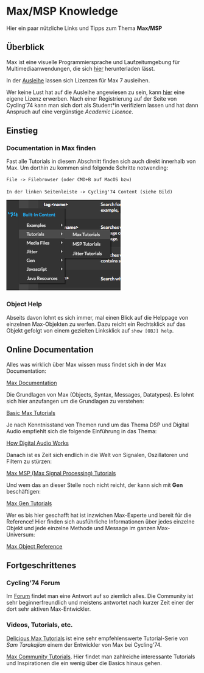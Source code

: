 # Max/MSP Knowledge

Hier ein paar nützliche Links und Tipps zum Thema **Max/MSP**

## Überblick

Max ist eine visuelle Programmiersprache und Laufzeitumgebung für Multimediaanwendungen, die sich
[hier](https://cycling74.com/downloads)
herunterladen lässt.

In der [Ausleihe](https://shoptechnikfbmd.iqrent.de/search/?keyword=MAX7) lassen sich Lizenzen für Max 7 ausleihen.

Wer keine Lust hat auf die Ausleihe angewiesen zu sein, kann [hier](https://cycling74.com/shop) eine eigene Lizenz erwerben. Nach einer Registrierung auf der Seite von Cycling'74 kann man sich dort als Student*in verifiziern lassen und hat dann Anspruch auf eine vergünstige *Academic Licence*.

## Einstieg

### Documentation in Max finden

Fast alle Tutorials in diesem Abschnitt finden sich auch direkt innerhalb von Max.
Um dorthin zu kommen sind folgende Schritte notwending:

```
File -> Filebrowser (oder CMD+B auf MacOS bzw)

In der linken Seitenleiste -> Cycling'74 Content (siehe Bild)

```

![](find_tutorials_filebrowser.png) <!--- { width=250px } -->

### Object Help

Abseits davon lohnt es sich immer, mal einen Blick auf die Helppage von einzelnen Max-Objekten zu werfen. Dazu reicht ein Rechtsklick auf das Objekt gefolgt von einem gezielten Linksklick auf `show [OBJ] help`.

## Online Documentation

Alles was wirklich über Max wissen muss findet sich in der Max Documentation:

[Max Documentation](https://docs.cycling74.com/max7/)

Die Grundlagen von Max (Objects, Syntax, Messages, Datatypes). Es lohnt sich hier anzufangen um die Grundlagen zu verstehen:

[Basic Max Tutorials](https://docs.cycling74.com/max7/tutorials/00_maxindex)

Je nach Kenntnisstand von Themen rund um das Thema DSP und Digital Audio empfiehlt sich die folgende Einführung in das Thema:

[How Digital Audio Works](https://docs.cycling74.com/max7/tutorials/02_mspdigitalaudio)

Danach ist es Zeit sich endlich in die Welt von Signalen, Oszillatoren und Filtern zu stürzen:

[Max MSP (Max Signal Processing) Tutorials](https://docs.cycling74.com/max7/tutorials/00_mspindex)

Und wem das an dieser Stelle noch nicht reicht, der kann sich mit **Gen** beschäftigen:

[Max Gen Tutorials](https://docs.cycling74.com/max7/vignettes/gen_topic)

Wer es bis hier geschafft hat ist inzwichen Max-Experte und bereit für die Reference! Hier finden sich ausführliche Informationen über jedes einzelne Objekt und jede einzelne Methode und Message im ganzen Max-Universum:

[Max Object Reference](https://docs.cycling74.com/max7/vignettes/docrefpages)

## Fortgeschrittenes

### Cycling'74 Forum

Im [Forum](https://cycling74.com/forums/page/1) findet man eine Antwort auf so ziemlich alles. Die Community ist sehr beginnerfreundlich und meistens antwortet nach kurzer Zeit einer der dort sehr aktiven Max-Entwickler.

### Videos, Tutorials, etc.
[Delicious Max Tutorials](https://www.youtube.com/playlist?list=PLD45EDA6F67827497) ist eine sehr empfehlenswerte Tutorial-Serie von *Sam Tarakajian* einem der Entwickler von Max bei Cycling'74.

[Max Community Tutorials](https://cycling74.com/tutorials/page/1). Hier findet man zahlreiche interessante Tutorials und Inspirationen die ein wenig über die Basics hinaus gehen.
